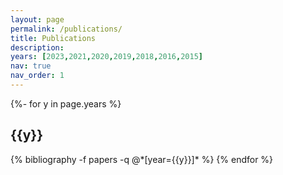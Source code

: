 ```yaml
---
layout: page
permalink: /publications/
title: Publications
description: 
years: [2023,2021,2020,2019,2018,2016,2015]
nav: true
nav_order: 1
---
```

<!-- _pages/publications.md -->
<div class="publications">

{%- for y in page.years %}
  <h2 class="year">{{y}}</h2>
  {% bibliography -f papers -q @*[year={{y}}]* %}
{% endfor %}

</div>
